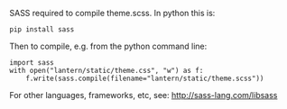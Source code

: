 SASS required to compile theme.scss.  In python this is:

    pip install sass

Then to compile, e.g. from the python command line:
    
    import sass
    with open("lantern/static/theme.css", "w") as f: 
        f.write(sass.compile(filename="lantern/static/theme.scss"))

For other languages, frameworks, etc, see: http://sass-lang.com/libsass